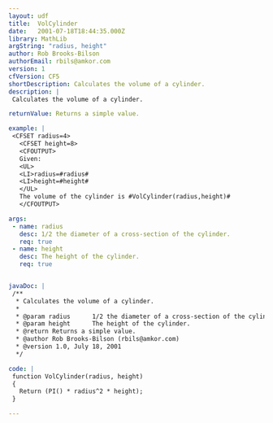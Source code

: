 ```yaml
---
layout: udf
title:  VolCylinder
date:   2001-07-18T18:44:35.000Z
library: MathLib
argString: "radius, height"
author: Rob Brooks-Bilson
authorEmail: rbils@amkor.com
version: 1
cfVersion: CF5
shortDescription: Calculates the volume of a cylinder.
description: |
 Calculates the volume of a cylinder.

returnValue: Returns a simple value.

example: |
 <CFSET radius=4>
   <CFSET height=8>
   <CFOUTPUT>
   Given:
   <UL>
   <LI>radius=#radius#
   <LI>height=#height#
   </UL>
   The volume of the cylinder is #VolCylinder(radius,height)#
   </CFOUTPUT>

args:
 - name: radius
   desc: 1/2 the diameter of a cross-section of the cylinder.
   req: true
 - name: height
   desc: The height of the cylinder.
   req: true


javaDoc: |
 /**
  * Calculates the volume of a cylinder.
  * 
  * @param radius      1/2 the diameter of a cross-section of the cylinder. 
  * @param height      The height of the cylinder. 
  * @return Returns a simple value. 
  * @author Rob Brooks-Bilson (rbils@amkor.com) 
  * @version 1.0, July 18, 2001 
  */

code: |
 function VolCylinder(radius, height)
 {
   Return (PI() * radius^2 * height);
 }

---
```


